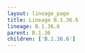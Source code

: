 ```yaml
---
layout: lineage_page
title: Lineage B.1.36.6
lineage: B.1.36.6
parent: B.1.36
children: ['B.1.36.6']
---
```

